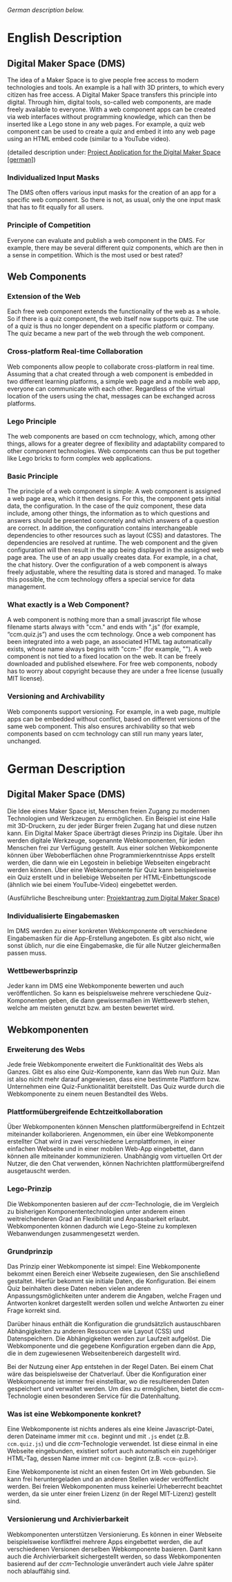 _German description below._

# English Description

## Digital Maker Space (DMS)
The idea of a Maker Space is to give people free access to modern technologies and tools. An example is a hall with 3D printers, to which every citizen has free access. A Digital Maker Space transfers this principle into digital. Through him, digital tools, so-called web components, are made freely available to everyone. With a web component apps can be created via web interfaces without programming knowledge, which can then be inserted like a Lego stone in any web pages. For example, a quiz web component can be used to create a quiz and embed it into any web page using an HTML embed code (similar to a YouTube video).

(detailed description under: [Project Application for the Digital Maker Space [german]](https://www.stifterverband.org/file/5203/download?token=lay3iM9c))

### Individualized Input Masks
The DMS often offers various input masks for the creation of an app for a specific web component. So there is not, as usual, only the one input mask that has to fit equally for all users.

### Principle of Competition
Everyone can evaluate and publish a web component in the DMS. For example, there may be several different quiz components, which are then in a sense in competition. Which is the most used or best rated?

## Web Components

### Extension of the Web
Each free web component extends the functionality of the web as a whole. So if there is a quiz component, the web itself now supports quiz. The use of a quiz is thus no longer dependent on a specific platform or company. The quiz became a new part of the web through the web component.

### Cross-platform Real-time Collaboration
Web components allow people to collaborate cross-platform in real time. Assuming that a chat created through a web component is embedded in two different learning platforms, a simple web page and a mobile web app, everyone can communicate with each other. Regardless of the virtual location of the users using the chat, messages can be exchanged across platforms.

### Lego Principle
The web components are based on ccm technology, which, among other things, allows for a greater degree of flexibility and adaptability compared to other component technologies. Web components can thus be put together like Lego bricks to form complex web applications.

### Basic Principle
The principle of a web component is simple: A web component is assigned a web page area, which it then designs. For this, the component gets initial data, the configuration. In the case of the quiz component, these data include, among other things, the information as to which questions and answers should be presented concretely and which answers of a question are correct.
In addition, the configuration contains interchangeable dependencies to other resources such as layout (CSS) and datastores. The dependencies are resolved at runtime. The web component and the given configuration will then result in the app being displayed in the assigned web page area.
The use of an app usually creates data. For example, in a chat, the chat history. Over the configuration of a web component is always freely adjustable, where the resulting data is stored and managed. To make this possible, the ccm technology offers a special service for data management.

### What exactly is a Web Component?
A web component is nothing more than a small javascript file whose filename starts always with "ccm." and ends with ".js" (for example, “ccm.quiz.js”) and uses the ccm technology. Once a web component has been integrated into a web page, an associated HTML tag automatically exists, whose name always begins with "ccm-" (for example, "<ccm-quiz>"). A web component is not tied to a fixed location on the web. It can be freely downloaded and published elsewhere. For free web components, nobody has to worry about copyright because they are under a free license (usually MIT license).

### Versioning and Archivability
Web components support versioning. For example, in a web page, multiple apps can be embedded without conflict, based on different versions of the same web component. This also ensures archivability so that web components based on ccm technology can still run many years later, unchanged.

# German Description

## Digital Maker Space (DMS)
Die Idee eines Maker Space ist, Menschen freien Zugang zu modernen Technologien und Werkzeugen zu ermöglichen. Ein Beispiel ist eine Halle mit 3D-Druckern, zu der jeder Bürger freien Zugang hat und diese nutzen kann. Ein Digital Maker Space überträgt dieses Prinzip ins Digitale. Über ihn werden digitale Werkzeuge, sogenannte Webkomponenten, für jeden Menschen frei zur Verfügung gestellt. Aus einer solchen Webkomponente können über Weboberflächen ohne Programmierkenntnisse Apps erstellt werden, die dann wie ein Legostein in beliebige Webseiten eingebracht werden können. Über eine Webkomponente für Quiz kann beispielsweise ein Quiz erstellt und in beliebige Webseiten per HTML-Einbettungscode (ähnlich wie bei einem YouTube-Video) eingebettet werden.

(Ausführliche Beschreibung unter: [Projektantrag zum Digital Maker Space](https://www.stifterverband.org/file/5203/download?token=lay3iM9c))

### Individualisierte Eingabemasken
Im DMS werden zu einer konkreten Webkomponente oft verschiedene Eingabemasken für die App-Erstellung angeboten. Es gibt also nicht, wie sonst üblich, nur die eine Eingabemaske, die für alle Nutzer gleichermaßen passen muss.

### Wettbewerbsprinzip
Jeder kann im DMS eine Webkomponente bewerten und auch veröffentlichen. So kann es beispielsweise mehrere verschiedene Quiz-Komponenten geben, die dann gewissermaßen im Wettbewerb stehen, welche am meisten genutzt bzw. am besten bewertet wird.

## Webkomponenten

### Erweiterung des Webs
Jede freie Webkomponente erweitert die Funktionalität des Webs als Ganzes. Gibt es also eine Quiz-Komponente, kann das Web nun Quiz. Man ist also nicht mehr darauf angewiesen, dass eine bestimmte Plattform bzw. Unternehmen eine Quiz-Funktionalität bereitstellt. Das Quiz wurde durch die Webkomponente zu einem neuen Bestandteil des Webs.

### Plattformübergreifende Echtzeitkollaboration
Über Webkomponenten können Menschen plattformübergreifend in Echtzeit miteinander kollaborieren. Angenommen, ein über eine Webkomponente erstellter Chat wird in zwei verschiedene Lernplattformen, in einer einfachen Webseite und in einer mobilen Web-App eingebettet, dann können alle miteinander kommunizieren. Unabhängig vom virtuellen Ort der Nutzer, die den Chat verwenden, können Nachrichten plattformübergreifend ausgetauscht werden.

### Lego-Prinzip
Die Webkomponenten basieren auf der _ccm_-Technologie, die im Vergleich zu bisherigen Komponententechnologien unter anderem einen weitreichenderen Grad an Flexibilität und Anpassbarkeit erlaubt. Webkomponenten können dadurch wie Lego-Steine zu komplexen Webanwendungen zusammengesetzt werden.

### Grundprinzip
Das Prinzip einer Webkomponente ist simpel: Eine Webkomponente bekommt einen Bereich einer Webseite zugewiesen, den Sie anschließend gestaltet. Hierfür bekommt sie initiale Daten, die Konfiguration. Bei einem Quiz beinhalten diese Daten neben vielen anderen Anpassungsmöglichkeiten unter anderem die Angaben, welche Fragen und Antworten konkret dargestellt werden sollen und welche Antworten zu einer Frage korrekt sind.

Darüber hinaus enthält die Konfiguration die grundsätzlich austauschbaren Abhängigkeiten zu anderen Ressourcen wie Layout (CSS) und Datenspeichern. Die Abhängigkeiten werden zur Laufzeit aufgelöst. Die Webkomponente und die gegebene Konfiguration ergeben dann die App, die in dem zugewiesenen Webseitenbereich dargestellt wird.

Bei der Nutzung einer App entstehen in der Regel Daten. Bei einem Chat wäre das beispielsweise der Chatverlauf. Über die Konfiguration einer Webkomponente ist immer frei einstellbar, wo die resultierenden Daten gespeichert und verwaltet werden. Um dies zu ermöglichen, bietet die ccm-Technologie einen besonderen Service für die Datenhaltung.

### Was ist eine Webkomponente konkret?
Eine Webkomponente ist nichts anderes als eine kleine Javascript-Datei, deren Dateiname immer mit `ccm.` beginnt und mit `.js` endet (z.B. `ccm.quiz.js`) und die _ccm_-Technologie verwendet. Ist diese einmal in eine Webseite eingebunden, existiert sofort auch automatisch ein zugehöriger HTML-Tag, dessen Name immer mit `ccm-` beginnt (z.B. `<ccm-quiz>`).

Eine Webkomponente ist nicht an einen festen Ort im Web gebunden. Sie kann frei heruntergeladen und an anderen Stellen wieder veröffentlicht werden. Bei freien Webkomponenten muss keinerlei Urheberrecht beachtet werden, da sie unter einer freien Lizenz (in der Regel MIT-Lizenz) gestellt sind.

### Versionierung und Archivierbarkeit
Webkomponenten unterstützen Versionierung. Es können in einer Webseite beispielsweise konfliktfrei mehrere Apps eingebettet werden, die auf verschiedenen Versionen derselben Webkomponente basieren. Damit kann auch die Archivierbarkeit sichergestellt werden, so dass Webkomponenten basierend auf der _ccm_-Technologie unverändert auch viele Jahre später noch ablauffähig sind.
